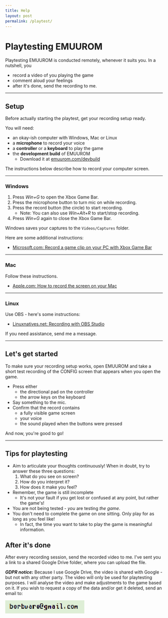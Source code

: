 ```yaml
---
title: Help
layout: post
permalink: /playtest/
---
```


# Playtesting EMUUROM

Playtesting EMUUROM is conducted remotely, whenever it suits you. In a nutshell, you

* record a video of you playing the game
* comment aloud your feelings
* after it's done, send the recording to me.

---

## Setup

Before actually starting the playtest, get your recording setup ready. 

You will need:
* an okay-ish computer with Windows, Mac or Linux
* a **microphone** to record your voice
* a **controller** or a **keyboard** to play the game
* the **development build** of EMUUROM
  * Download it at [emuurom.com/devbuild](https://www.emuurom.com/devbuild)

The instructions below describe how to record your computer screen.

---

### Windows

1. Press *Win+G* to open the Xbox Game Bar.
2. Press the microphone button to turn mic on while recording.
3. Press the record button (the circle) to start recording.
   * Note: You can also use *Win+Alt+R* to start/stop recording.
4. Press *Win+G* again to close the Xbox Game Bar.

Windows saves your captures to the `Videos/Captures` folder.

Here are some additional instructions:
* [Microsoft.com: Record a game clip on your PC with Xbox Game Bar](https://support.microsoft.com/en-us/windows/record-a-game-clip-on-your-pc-with-xbox-game-bar-2f477001-54d4-1276-9144-b0416a307f3c)

---

### Mac

Follow these instructions.

* [Apple.com: How to record the screen on your Mac](https://support.apple.com/en-us/HT208721)

---

### Linux

Use OBS - here's some instructions:
* [Linuxnatives.net: Recording with OBS Studio](https://linuxnatives.net/2020/recording-with-obs-studio)

If you need assistance, send me a message.

---

## Let's get started

To make sure your recording setup works, open EMUUROM and take a short test recording of the CONFIG screen that appears when you open the game.

* Press either 
  * the directional pad on the controller 
  * the arrow keys on the keyboard
* Say something to the mic.
* Confirm that the record contains
  * a fully visible game screen 
  * your voice
  * the sound played when the buttons were pressed

And now, you're good to go!

---

## Tips for playtesting

* Aim to articulate your thoughts continuously! When in doubt, try to answer these three questions:
  1. What do you see on screen?
  2. How do you interpret it?
  3. How does it make you feel?
* Remember, the game is still incomplete
  * It's not your fault if you get lost or confused at any point, but rather the game's!
* You are not being tested - *you* are testing *the game*.
* You don't need to complete the game on one sitting. Only play for as long as you feel like!
  * In fact, the time you want to take to play the game is meaningful information.

## After it's done

After every recording session, send the recorded video to me. I've sent you a link to a shared Google Drive folder, where you can upload the file.

***GDPR notice:*** Because I use Google Drive, the video is shared with Google - but not with any other party. The video will only be used for playtesting purposes. I will analyse the video and make adjustments to the game based on it. If you wish to request a copy of the data and/or get it deleted, send an email to:

![](/images/email.png)


